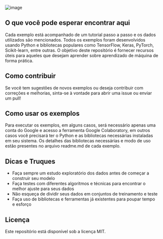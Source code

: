 ![image](https://user-images.githubusercontent.com/29411828/211833550-b371ad71-7e73-4108-b9e9-7701b59eaf4f.png)

## O que você pode esperar encontrar aqui
Cada exemplo está acompanhado de um tutorial passo a passo e os dados utilizados são mencionados. Todos os exemplos foram desenvolvidos usando Python e bibliotecas populares como TensorFlow, Keras, PyTorch, Scikit-learn, entre outras. O objetivo deste repositório é fornecer recursos úteis para aqueles que desejam aprender sobre aprendizado de máquina de forma prática.

## Como contribuir
Se você tem sugestões de novos exemplos ou deseja contribuir com correções e melhorias, sinta-se à vontade para abrir uma issue ou enviar um pull!

## Como usar os exemplos
Para executar os exemplos, em alguns casos, será necessário apenas uma conta do Google e acesso a ferramenta Google Colaboratory, em outros casos você precisará ter o Python e as bibliotecas necessárias instaladas em seu sistema. Os detalhes das bibliotecas necessárias e modo de uso estão presentes no arquivo readme.md de cada exemplo.

## Dicas e Truques
* Faça sempre um estudo exploratório dos dados antes de começar a construir seu modelo
* Faça testes com diferentes algoritmos e técnicas para encontrar o melhor ajuste para seus dados
* Não esqueça de dividir seus dados em conjuntos de treinamento e teste
* Faça uso de bibliotecas e ferramentas já existentes para poupar tempo e esforço

## Licença
Este repositório está disponível sob a licença MIT. 
